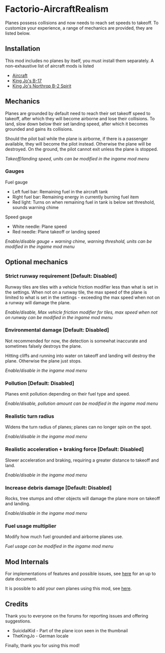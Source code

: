 # Factorio-AircraftRealism

Planes possess collisions and now needs to reach set speeds to takeoff. To customize your experience, a range of mechanics are provided, they are listed below.

## Installation

This mod includes no planes by itself, you must install them separately. A non-exhaustive list of aircraft mods is listed
- [Aircraft](https://mods.factorio.com/mods/SuicidalKid/Aircraft)
- [King Jo's B-17](https://mods.factorio.com/mod/kj_b17)
- [King Jo's Northrop B-2 Spirit](https://mods.factorio.com/mod/kj_b2)

## Mechanics

Planes are grounded by default need to reach their set takeoff speed to takeoff, after which they will become airborne and lose their collisions. To land, slow down below their set landing speed, after which it becomes grounded and gains its collisions.

Should the pilot bail while the plane is airborne, if there is a passenger available, they will become the pilot instead. Otherwise the plane will be destroyed. On the ground, the pilot cannot exit unless the plane is stopped.

_Takeoff/landing speed, units can be modified in the ingame mod menu_

### Gauges

Fuel gauge

* Left fuel bar: Remaining fuel in the aircraft tank
* Right fuel bar: Remaining energy in currently burning fuel item
* Red light: Turns on when remaining fuel in tank is below set threshold, sounds warning chime

Speed gauge

* White needle: Plane speed
* Red needle: Plane takeoff or landing speed

_Enable/disable gauge + warning chime, warning threshold, units can be modified in the ingame mod menu_

## Optional mechanics

### Strict runway requirement [Default: Disabled]

Runway tiles are tiles with a vehicle friction modifier less than what is set in the settings. When not on a runway tile, the max speed of the plane is limited to what is set in the settings - exceeding the max speed when not on a runway will damage the plane.

_Enable/disable, Max vehicle friction modifier for tiles, max speed when not on runway can be modified in the ingame mod menu_

### Environmental damage [Default: Disabled]

Not recommended for now, the detection is somewhat inaccurate and sometimes falsely destroys the plane.

Hitting cliffs and running into water on takeoff and landing will destroy the plane. Otherwise the plane just stops.

_Enable/disable in the ingame mod menu_

### Pollution [Default: Disabled]

Planes emit pollution depending on their fuel type and speed.

_Enable/disable, pollution amount can be modified in the ingame mod menu_

### Realistic turn radius

Widens the turn radius of planes; planes can no longer spin on the spot.

_Enable/disable in the ingame mod menu_

### Realistic acceleration + braking force [Default: Disabled]

Slower acceleration and braking, requiring a greater distance to takeoff and land.

_Enable/disable in the ingame mod menu_

### Increase debris damage [Default: Disabled]

Rocks, tree stumps and other objects will damage the plane more on takeoff and landing.

_Enable/disable in the ingame mod menu_

### Fuel usage multiplier

Modify how much fuel grounded and airborne planes use.

_Fuel usage can be modified in the ingame mod menu_

## Mod Internals

For implementations of features and possible issues, see [here](Docs/ScriptImplementation.md) for an up to date document.

It is possible to add your own planes using this mod, see [here](Docs/AddingNewPlanes.md).

## Credits

Thank you to everyone on the forums for reporting issues and offering suggestions.

- SuicidalKid - Part of the plane icon seen in the thumbnail
- TheKingJo - German locale

Finally, thank you for using this mod!